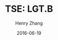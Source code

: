 ---
type: "report"
paper: "LGT.B_Henry_Zhang.pdf"
author: "Henry Zhang"
company: "Logistec Coporation"
date: "2016-06-19"
summary: "Logistec Corporation (Logistec) is a marine and environmental
services provider based out of Montréal, Quebec. Within the
firm’s marine services segment, it provides cargo handling,
stevedoring (loading & unloading vessels), transportation, and
marine agency services. Within the environmental sector, the
firm provides structural rehabilitation for underground water
mains, regulated materials management, site remediation, risk
assessment, and woven-house manufacturing."
title: "TSE: LGT.B"
---